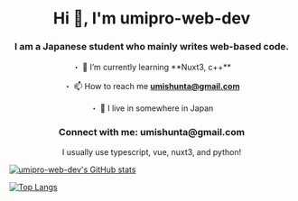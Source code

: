 <h1 align="center">Hi 👋, I'm umipro-web-dev</h1>
<h3 align="center">I am a Japanese student who mainly writes web-based code.</h3>
<div align="center">
  <div>
・ 🌱 I’m currently learning **Nuxt3, c++**

・ 📫 How to reach me **umishunta@gmail.com**

・ 📝 I live in somewhere in Japan
  </div>
</div>
<h3 align="center">Connect with me: umishunta@gmail.com</h3>
<p align="center">
  I usually use typescript, vue, nuxt3, and python!
</p>

[![umipro-web-dev's GitHub stats](https://github-readme-stats.vercel.app/api?username=umipro-web-dev&show_icons=true&theme=transparent)](https://github.com/anuraghazra/github-readme-stats)

[![Top Langs](https://github-readme-stats.vercel.app/api/top-langs/?username=umipro-web-dev&theme=transparent)](https://github.com/anuraghazra/github-readme-stats)
  


